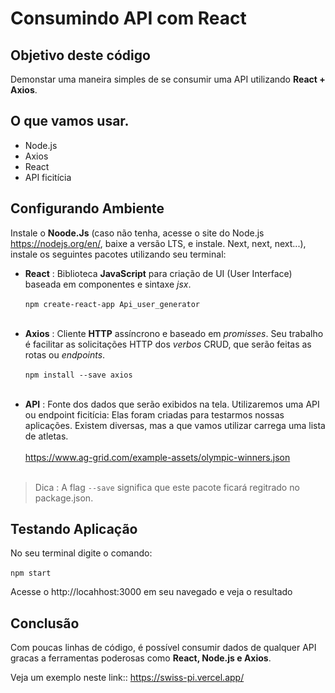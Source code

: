 
# Consumindo API com React
## Objetivo deste código
Demonstar uma maneira simples de se consumir uma API utilizando **React + Axios**. 

## O que vamos usar.
- Node.js 
- Axios 
- React
- API ficitícia 


## Configurando Ambiente 
 Instale o **Noode.Js** (caso não tenha, acesse o site do Node.js https://nodejs.org/en/, baixe a versão LTS, e instale. Next, next, next...), instale os seguintes pacotes utilizando seu terminal:

* **React** : Biblioteca **JavaScript** para criação de UI (User Interface) baseada em componentes e sintaxe *jsx*.<br> <br>
`npm create-react-app Api_user_generator` <br> <br>

* **Axios** : Cliente **HTTP** assíncrono e baseado em *promisses*. Seu trabalho é facilitar as solicitações HTTP dos *verbos* CRUD, que serão feitas as rotas ou *endpoints*.<br> <br>
`npm install --save axios`<br> <br>

* **API** : Fonte dos dados que serão exibidos na tela. Utilizaremos uma API ou endpoint ficitícia: Elas foram criadas para testarmos nossas aplicações. Existem diversas, mas a que vamos utilizar carrega uma lista de atletas.<br> <br>
https://www.ag-grid.com/example-assets/olympic-winners.json<br> <br>



>Dica : A flag `--save` significa que este pacote ficará regitrado no package.json.<br>




## Testando Aplicação
No seu terminal digite o comando: <br> <br>
`npm start`

Acesse o http://locahhost:3000 em seu navegado e veja o resultado

## Conclusão
Com poucas linhas de código, é possível consumir dados de qualquer API gracas a ferramentas poderosas como **React, Node.js e Axios**. <br>

Veja um exemplo neste link:: https://swiss-pi.vercel.app/

